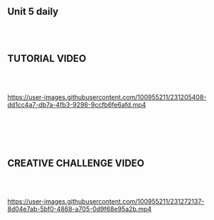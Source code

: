 ## Unit 5 daily
<br>
<br>
<h2>TUTORIAL VIDEO</h2>
<br>
<br>

https://user-images.githubusercontent.com/100955211/231205408-dd1cc4a7-db7a-4fb3-9298-9ccfb6fe6afd.mp4

<br>
<br>
<br>
<br>
<h2>CREATIVE CHALLENGE VIDEO</h2>
<br>
<br>

https://user-images.githubusercontent.com/100955211/231272137-8d04e7ab-5bf0-4868-a705-0d9f68e95a2b.mp4

<br>
<br>
<br>
<br>
